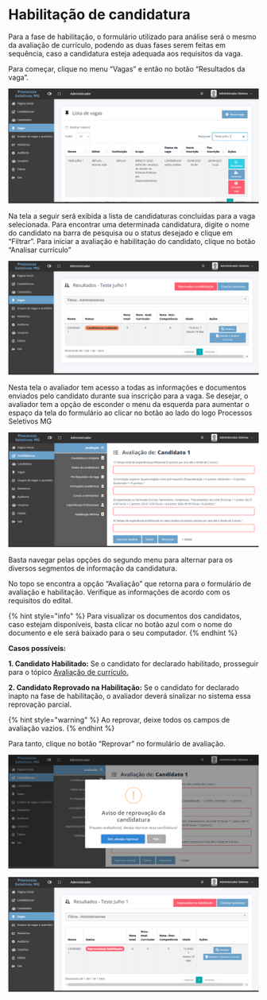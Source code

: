 # Habilitação de candidatura

Para a fase de habilitação, o formulário utilizado para análise será o mesmo da avaliação de currículo, podendo as duas fases serem feitas em sequência, caso a candidatura esteja adequada aos requisitos da vaga.&#x20;

Para começar, clique no menu “Vagas” e então no botão “Resultados da vaga”.

![](<../.gitbook/assets/image (24).png>)

Na tela a seguir será exibida a lista de candidaturas concluídas para a vaga selecionada. Para encontrar uma determinada candidatura, digite o nome do candidato na barra de pesquisa ou o status desejado e clique em “Filtrar”. Para iniciar a avaliação e habilitação do candidato, clique no botão “Analisar currículo”

![](../.gitbook/assets/image.png)

Nesta tela o avaliador tem acesso a todas as informações e documentos enviados pelo candidato durante sua inscrição para a vaga. Se desejar, o avaliador tem a opção de esconder o menu da esquerda para aumentar o espaço da tela do formulário ao clicar no botão ao lado do logo Processos Seletivos MG

![](<../.gitbook/assets/image (32).png>)

Basta navegar pelas opções do segundo menu para alternar para os diversos segmentos de informação da candidatura.&#x20;

No topo se encontra a opção “Avaliação” que retorna para o formulário de avaliação e habilitação. Verifique as informações de acordo com os requisitos do edital.&#x20;

{% hint style="info" %}
Para visualizar os documentos dos candidatos, caso estejam disponíveis, basta clicar no botão azul com o nome do documento e ele será baixado para o seu computador.
{% endhint %}

**Casos possíveis:**&#x20;

**1. Candidato Habilitado:** Se o candidato for declarado habilitado, prosseguir para o tópico [Avaliação de currículo.](avaliacao-de-curriculo.md)&#x20;

**2. Candidato Reprovado na Habilitação:** Se o candidato for declarado inapto na fase de habilitação, o avaliador deverá sinalizar no sistema essa reprovação parcial.&#x20;

{% hint style="warning" %}
Ao reprovar, deixe todos os campos de avaliação vazios.
{% endhint %}

Para tanto, clique no botão “Reprovar” no formulário de avaliação.

![](<../.gitbook/assets/image (43).png>)

![](<../.gitbook/assets/image (38).png>)
